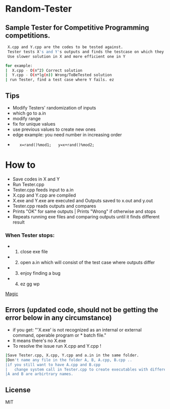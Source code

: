 # Random-Tester
## Sample Tester for Competitive Programming competitions.
```sh
 X.cpp and Y.cpp are the codes to be tested against.
 Tester tests X's and Y's outputs and finds the testcase on which they differ.
 Use slower solution in X and more efficient one in Y
``` 
 
```sh
for example:
|  X.cpp - O(n^2) Correct solution
|  Y.cpp - O(n*lg(n)) Wrong/ToBeTested solution
| run Tester, find a test case where Y fails. ez
```

## Tips

*  Modify Testers' randomization of inputs
*  which go to a.in
*  modify range
*  fix for unique values
*  use previous values to create new ones
*    edge example: you need number in increasing order
*        x=rand()%mod1;   y=x+rand()%mod2;

# How to 

* Save codes in X and Y 
* Run Tester.cpp
* Tester.cpp feeds input to a.in
* X.cpp and Y.cpp are compiled
* X.exe and Y.exe are executed and Outputs saved to x.out and y.out
* Tester.cpp reads outputs and compares
* Prints "OK" for same outputs | Prints "Wrong" if otherwise and stops
* Repeats running exe files and comparing outputs until it finds different result

### When Tester stops:
	
* 1) close exe file 
* 2) open a.in 
	     which will consist of the test case where outputs differ
* 3) enjoy finding a bug 
* 4) ez gg wp 
	
[Magic](https://www.google.com)

## Errors (updated code, should not be getting the error below in any circumstance)
* if you get:
"'X.exe' is not recognized as an internal or external command, operable program or * batch file." 
* It means there's no X.exe 
* To resolve the issue run X.cpp and Y.cpp !

```sh
|Save Tester.cpp, X.cpp, Y.cpp and a.in in the same folder.
|Don't name any file in the folder A, B, A.cpp, B.cpp ..
|if you still want to have A.cpp and B.cpp 
|   change system call in Tester.cpp to create executables with different names
|A and B are arbirtrary names.
```


License
----

MIT
